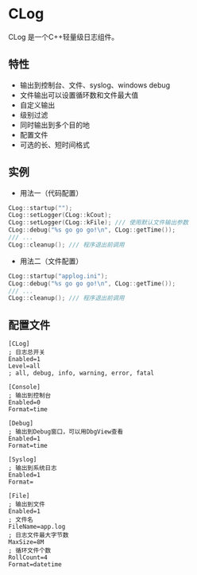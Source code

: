 ﻿CLog
===============
CLog 是一个C++轻量级日志组件。
 

特性
------------
* 输出到控制台、文件、syslog、windows debug
* 文件输出可以设置循环数和文件最大值
* 自定义输出
* 级别过滤
* 同时输出到多个目的地
* 配置文件
* 可选的长、短时间格式


实例
------------
* 用法一（代码配置）
```C++
CLog::startup("");
CLog::setLogger(CLog::kCout);
CLog::setLogger(CLog::kFile); /// 使用默认文件输出参数
CLog::debug("%s go go go!\n", CLog::getTime());
/// ...
CLog::cleanup(); /// 程序退出前调用
```

* 用法二（文件配置）
```C++
CLog::startup("applog.ini");
CLog::debug("%s go go go!\n", CLog::getTime());
/// ...
CLog::cleanup(); /// 程序退出前调用
```

配置文件
------------
```
[CLog]
; 日志总开关
Enabled=1
Level=all
; all, debug, info, warning, error, fatal

[Console]
; 输出到控制台
Enabled=0
Format=time

[Debug]
; 输出到Debug窗口，可以用DbgView查看
Enabled=1
Format=time

[Syslog]
; 输出到系统日志
Enabled=1
Format=

[File]
; 输出到文件
Enabled=1
; 文件名
FileName=app.log
; 日志文件最大字节数
MaxSize=8M
; 循环文件个数
RollCount=4
Format=datetime
```
